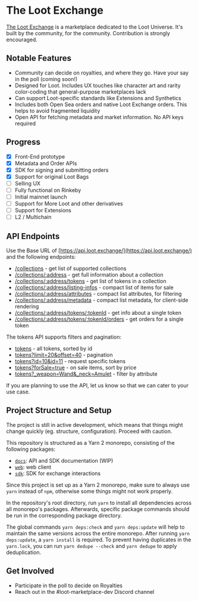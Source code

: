 # The Loot Exchange

[The Loot Exchange](https://loot.exchange) is a marketplace dedicated to the Loot Universe. It's built by the community, for the community. Contribution is strongly encouraged.

## Notable Features

- Community can decide on royalties, and where they go. Have your say in the poll (coming soon!)
- Designed for Loot. Includes UX touches like character art and rarity color-coding that general-purpose marketplaces lack
- Can support Loot-specific standards like Extensions and Synthetics
- Includes both Open Sea orders and native Loot Exchange orders. This helps to avoid fragmented liquidity
- Open API for fetching metadata and market information. No API keys required

## Progress

- [x] Front-End prototype
- [x] Metadata and Order APIs
- [x] SDK for signing and submitting orders
- [x] Support for original Loot Bags
- [ ] Selling UX
- [ ] Fully functional on Rinkeby
- [ ] Initial mainnet launch
- [ ] Support for More Loot and other derivatives
- [ ] Support for Extensions
- [ ] L2 / Multichain

## API Endpoints

Use the Base URL of [https://api.loot.exchange/](https://api.loot.exchange/) and the following endpoints:

- [/collections](https://api.loot.exchange/collections) - get list of supported collections
- [/collections/:address](https://api.loot.exchange/collections/0xff9c1b15b16263c61d017ee9f65c50e4ae0113d7) - get full information about a collection
- [/collections/:address/tokens](https://api.loot.exchange/collections/0xff9c1b15b16263c61d017ee9f65c50e4ae0113d7/tokens) - get list of tokens in a collection
- [/collections/:address/listing-infos](https://api.loot.exchange/collections/0xff9c1b15b16263c61d017ee9f65c50e4ae0113d7/listing-infos) - compact list of items for sale
- [/collections/:address/attributes](https://api.loot.exchange/collections/0xff9c1b15b16263c61d017ee9f65c50e4ae0113d7/attributes) - compact list attributes, for filtering
- [/collections/:address/metadata](https://api.loot.exchange/collections/0xff9c1b15b16263c61d017ee9f65c50e4ae0113d7/metadata) - compact list metadata, for client-side rendering
- [/collections/:address/tokens/:tokenId](https://api.loot.exchange/collections/0xff9c1b15b16263c61d017ee9f65c50e4ae0113d7/tokens/3) - get info about a single token
- [/collections/:address/tokens/:tokenId/orders](https://api.loot.exchange/collections/0xff9c1b15b16263c61d017ee9f65c50e4ae0113d7/tokens/3/orders) - get orders for a single token

The tokens API supports filters and pagination:

- [tokens](https://api.loot.exchange/collections/0xff9c1b15b16263c61d017ee9f65c50e4ae0113d7/tokens) - all tokens, sorted by id
- [tokens?limit=20&offset=40](https://api.loot.exchange/collections/0xff9c1b15b16263c61d017ee9f65c50e4ae0113d7/tokens?limit=20&offset=4) - pagination
- [tokens?id=10&id=11](https://api.loot.exchange/collections/0xff9c1b15b16263c61d017ee9f65c50e4ae0113d7/tokens?id=1&id=2) - request specific tokens
- [tokens?forSale=true](https://api.loot.exchange/collections/0xff9c1b15b16263c61d017ee9f65c50e4ae0113d7/tokens?forSale=true) - on sale items, sort by price
- [tokens?_weapon=Wand&_neck=Amulet](https://api.loot.exchange/collections/0xff9c1b15b16263c61d017ee9f65c50e4ae0113d7/tokens?_weapon=Wand&_neck=Amulet) - filter by attribute

If you are planning to use the API, let us know so that we can cater to your use case.

## Project Structure and Setup

The project is still in active development, which means that things might change quickly (eg. structure, configuration). Proceed with caution.

This repository is structured as a Yarn 2 monorepo, consisting of the following packages:

- [`docs`](./apps/docs): API and SDK documentation (WIP)
- [`web`](./apps/web): web client
- [`sdk`](./packages/sdk): SDK for exchange interactions

Since this project is set up as a Yarn 2 monorepo, make sure to always use `yarn` instead of `npm`, otherwise some things might not work properly.

In the repository's root directory, run `yarn` to install all dependencies across all monorepo's packages. Afterwards, specific package commands should be run in the corresponding package directory.

The global commands `yarn deps:check` and `yarn deps:update` will help to maintain the same versions across the entire monorepo. After running `yarn deps:update`, a `yarn install` is required. To prevent having duplicates in the `yarn.lock`, you can run `yarn dedupe --check` and `yarn dedupe` to apply deduplication.

## Get Involved

- Participate in the poll to decide on Royalties
- Reach out in the #loot-marketplace-dev Discord channel
